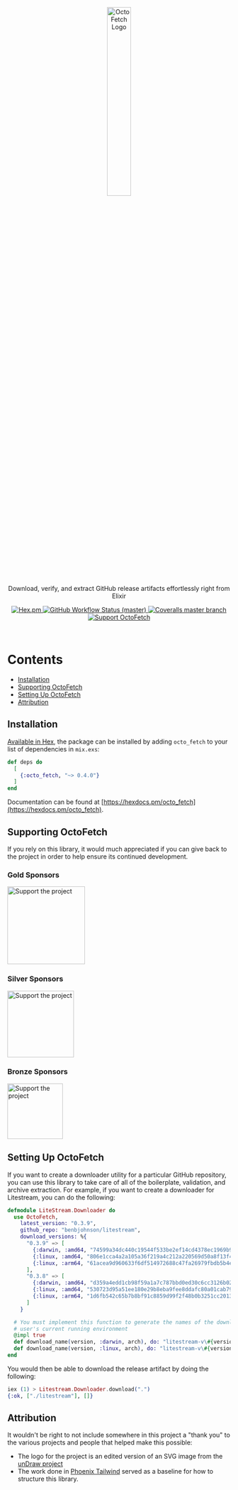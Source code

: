 <!--START-->
<p align="center">
  <img align="center" width="33%" src="guides/images/logo.svg" alt="OctoFetch Logo">
</p>

<p align="center">
  Download, verify, and extract GitHub release artifacts effortlessly right from Elixir
</p>

<p align="center">
  <a href="https://hex.pm/packages/octo_fetch">
    <img alt="Hex.pm" src="https://img.shields.io/hexpm/v/octo_fetch?style=for-the-badge">
  </a>

  <a href="https://github.com/akoutmos/octo_fetch/actions">
    <img alt="GitHub Workflow Status (master)"
    src="https://img.shields.io/github/actions/workflow/status/akoutmos/octo_fetch/main.yml?label=Build%20Status&style=for-the-badge&branch=master">
  </a>

  <a href="https://coveralls.io/github/akoutmos/octo_fetch?branch=master">
    <img alt="Coveralls master branch" src="https://img.shields.io/coveralls/github/akoutmos/octo_fetch/master?style=for-the-badge">
  </a>

  <a href="https://github.com/sponsors/akoutmos">
    <img alt="Support OctoFetch" src="https://img.shields.io/badge/Support%20the%20project-%E2%9D%A4-lightblue?style=for-the-badge">
  </a>
</p>

<br>
<!--END-->

# Contents

- [Installation](#installation)
- [Supporting OctoFetch](#supporting-octofetch)
- [Setting Up OctoFetch](#setting-up-octofetch)
- [Attribution](#attribution)

## Installation

[Available in Hex](https://hex.pm/packages/octo_fetch), the package can be installed by adding
`octo_fetch` to your list of dependencies in `mix.exs`:

```elixir
def deps do
  [
    {:octo_fetch, "~> 0.4.0"}
  ]
end
```

Documentation can be found at [https://hexdocs.pm/octo_fetch](https://hexdocs.pm/octo_fetch).

## Supporting OctoFetch

If you rely on this library, it would much appreciated if you can give back to the project in order to help
ensure its continued development.

### Gold Sponsors

<a href="https://github.com/sponsors/akoutmos/sponsorships?sponsor=akoutmos&tier_id=58083">
  <img align="center" height="175" src="guides/images/your_logo_here.png" alt="Support the project">
</a>

### Silver Sponsors

<a href="https://github.com/sponsors/akoutmos/sponsorships?sponsor=akoutmos&tier_id=58082">
  <img align="center" height="150" src="guides/images/your_logo_here.png" alt="Support the project">
</a>

### Bronze Sponsors

<a href="https://github.com/sponsors/akoutmos/sponsorships?sponsor=akoutmos&tier_id=17615">
  <img align="center" height="125" src="guides/images/your_logo_here.png" alt="Support the project">
</a>

## Setting Up OctoFetch

If you want to create a downloader utility for a particular GitHub repository, you can use this library
to take care of all of the boilerplate, validation, and archive extraction. For example, if you want to create
a downloader for Litestream, you can do the following:

```elixir
defmodule LiteStream.Downloader do
  use OctoFetch,
    latest_version: "0.3.9",
    github_repo: "benbjohnson/litestream",
    download_versions: %{
      "0.3.9" => [
        {:darwin, :amd64, "74599a34dc440c19544f533be2ef14cd4378ec1969b9b4fcfd24158946541869"},
        {:linux, :amd64, "806e1cca4a2a105a36f219a4c212a220569d50a8f13f45f38ebe49e6699ab99f"},
        {:linux, :arm64, "61acea9d960633f6df514972688c47fa26979fbdb5b4e81ebc42f4904394c5c5"}
      ],
      "0.3.8" => [
        {:darwin, :amd64, "d359a4edd1cb98f59a1a7c787bbd0ed30c6cc3126b02deb05a0ca501ff94a46a"},
        {:linux, :amd64, "530723d95a51ee180e29b8eba9fee8ddafc80a01cab7965290fb6d6fc31381b3"},
        {:linux, :arm64, "1d6fb542c65b7b8bf91c8859d99f2f48b0b3251cc201341281f8f2c686dd81e2"}
      ]
    }

  # You must implement this function to generate the names of the downloads based on the
  # user's current running environment
  @impl true
  def download_name(version, :darwin, arch), do: "litestream-v\#{version}-darwin-\#{arch}.zip"
  def download_name(version, :linux, arch), do: "litestream-v\#{version}-linux-\#{arch}.tar.gz"
end
```

You would then be able to download the release artifact by doing the following:

```elixir
iex (1) > Litestream.Downloader.download(".")
{:ok, ["./litestream"], []}
```

## Attribution

It wouldn't be right to not include somewhere in this project a "thank you" to the various projects and people that
helped make this possible:

- The logo for the project is an edited version of an SVG image from the [unDraw project](https://undraw.co/)
- The work done in [Phoenix Tailwind](https://github.com/phoenixframework/tailwind) served as a baseline for how to
  structure this library.
